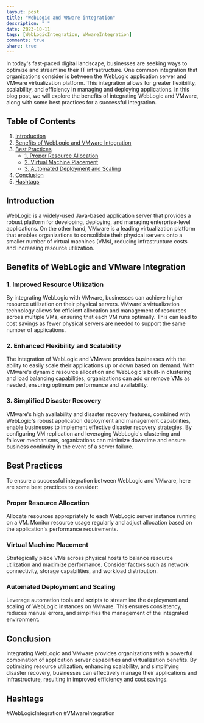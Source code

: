 ```yaml
---
layout: post
title: "WebLogic and VMware integration"
description: " "
date: 2023-10-11
tags: [WebLogicIntegration, VMwareIntegration]
comments: true
share: true
---
```


In today's fast-paced digital landscape, businesses are seeking ways to optimize and streamline their IT infrastructure. One common integration that organizations consider is between the WebLogic application server and VMware virtualization platform. This integration allows for greater flexibility, scalability, and efficiency in managing and deploying applications. In this blog post, we will explore the benefits of integrating WebLogic and VMware, along with some best practices for a successful integration.

## Table of Contents
1. [Introduction](#introduction)
2. [Benefits of WebLogic and VMware Integration](#benefits-of-weblogic-and-vmware-integration)
3. [Best Practices](#best-practices)
   - [1. Proper Resource Allocation](#proper-resource-allocation)
   - [2. Virtual Machine Placement](#virtual-machine-placement)
   - [3. Automated Deployment and Scaling](#automated-deployment-and-scaling)
4. [Conclusion](#conclusion)
5. [Hashtags](#hashtags)

## Introduction
WebLogic is a widely-used Java-based application server that provides a robust platform for developing, deploying, and managing enterprise-level applications. On the other hand, VMware is a leading virtualization platform that enables organizations to consolidate their physical servers onto a smaller number of virtual machines (VMs), reducing infrastructure costs and increasing resource utilization.

## Benefits of WebLogic and VMware Integration
### 1. Improved Resource Utilization
By integrating WebLogic with VMware, businesses can achieve higher resource utilization on their physical servers. VMware's virtualization technology allows for efficient allocation and management of resources across multiple VMs, ensuring that each VM runs optimally. This can lead to cost savings as fewer physical servers are needed to support the same number of applications.

### 2. Enhanced Flexibility and Scalability
The integration of WebLogic and VMware provides businesses with the ability to easily scale their applications up or down based on demand. With VMware's dynamic resource allocation and WebLogic's built-in clustering and load balancing capabilities, organizations can add or remove VMs as needed, ensuring optimum performance and availability.

### 3. Simplified Disaster Recovery
VMware's high availability and disaster recovery features, combined with WebLogic's robust application deployment and management capabilities, enable businesses to implement effective disaster recovery strategies. By configuring VM replication and leveraging WebLogic's clustering and failover mechanisms, organizations can minimize downtime and ensure business continuity in the event of a server failure.

## Best Practices
To ensure a successful integration between WebLogic and VMware, here are some best practices to consider:

### Proper Resource Allocation
Allocate resources appropriately to each WebLogic server instance running on a VM. Monitor resource usage regularly and adjust allocation based on the application's performance requirements.

### Virtual Machine Placement
Strategically place VMs across physical hosts to balance resource utilization and maximize performance. Consider factors such as network connectivity, storage capabilities, and workload distribution.

### Automated Deployment and Scaling
Leverage automation tools and scripts to streamline the deployment and scaling of WebLogic instances on VMware. This ensures consistency, reduces manual errors, and simplifies the management of the integrated environment.

## Conclusion
Integrating WebLogic and VMware provides organizations with a powerful combination of application server capabilities and virtualization benefits. By optimizing resource utilization, enhancing scalability, and simplifying disaster recovery, businesses can effectively manage their applications and infrastructure, resulting in improved efficiency and cost savings.

## Hashtags
#WebLogicIntegration #VMwareIntegration